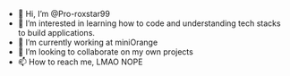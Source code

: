 - 👋 Hi, I’m @Pro-roxstar99
- 👀 I’m interested in learning how to code and understanding tech stacks to build applications.
- 🌱 I’m currently working at miniOrange
- 💞️ I’m looking to collaborate on my own projects
- 📫 How to reach me, LMAO NOPE

<!---
Pro-roxstar99/Pro-roxstar99 is a ✨ special ✨ repository because its `README.md` (this file) appears on your GitHub profile.
You can click the Preview link to take a look at your changes.
--->
